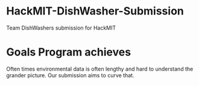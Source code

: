 # HackMIT-DishWasher-Submission
Team DishWashers submission for HackMIT

# Goals Program achieves
Often times environmental data is often lengthy and hard to understand the grander picture. Our submission aims to curve that.
